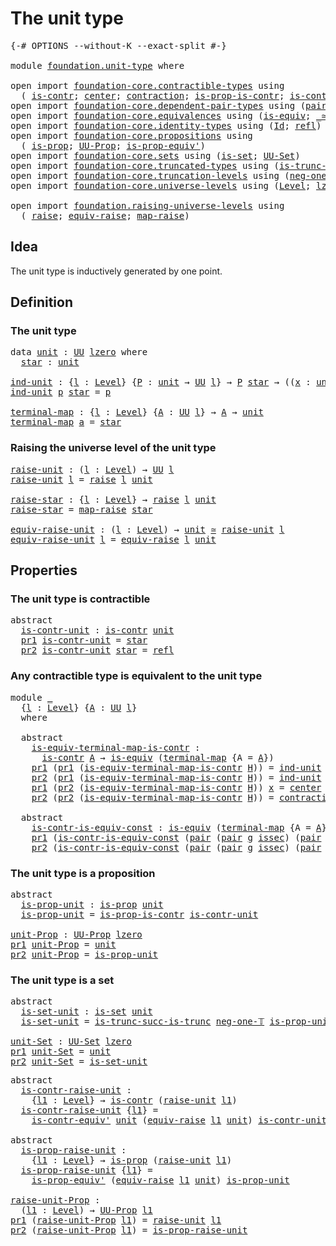 # The unit type

<pre class="Agda"><a id="26" class="Symbol">{-#</a> <a id="30" class="Keyword">OPTIONS</a> <a id="38" class="Pragma">--without-K</a> <a id="50" class="Pragma">--exact-split</a> <a id="64" class="Symbol">#-}</a>

<a id="69" class="Keyword">module</a> <a id="76" href="foundation.unit-type.html" class="Module">foundation.unit-type</a> <a id="97" class="Keyword">where</a>

<a id="104" class="Keyword">open</a> <a id="109" class="Keyword">import</a> <a id="116" href="foundation-core.contractible-types.html" class="Module">foundation-core.contractible-types</a> <a id="151" class="Keyword">using</a>
  <a id="159" class="Symbol">(</a> <a id="161" href="foundation-core.contractible-types.html#925" class="Function">is-contr</a><a id="169" class="Symbol">;</a> <a id="171" href="foundation-core.contractible-types.html#1018" class="Function">center</a><a id="177" class="Symbol">;</a> <a id="179" href="foundation-core.contractible-types.html#1360" class="Function">contraction</a><a id="190" class="Symbol">;</a> <a id="192" href="foundation-core.contractible-types.html#6546" class="Function">is-prop-is-contr</a><a id="208" class="Symbol">;</a> <a id="210" href="foundation-core.contractible-types.html#3739" class="Function">is-contr-equiv&#39;</a><a id="225" class="Symbol">)</a>
<a id="227" class="Keyword">open</a> <a id="232" class="Keyword">import</a> <a id="239" href="foundation-core.dependent-pair-types.html" class="Module">foundation-core.dependent-pair-types</a> <a id="276" class="Keyword">using</a> <a id="282" class="Symbol">(</a><a id="283" href="foundation-core.dependent-pair-types.html#575" class="InductiveConstructor">pair</a><a id="287" class="Symbol">;</a> <a id="289" href="foundation-core.dependent-pair-types.html#592" class="Field">pr1</a><a id="292" class="Symbol">;</a> <a id="294" href="foundation-core.dependent-pair-types.html#604" class="Field">pr2</a><a id="297" class="Symbol">)</a>
<a id="299" class="Keyword">open</a> <a id="304" class="Keyword">import</a> <a id="311" href="foundation-core.equivalences.html" class="Module">foundation-core.equivalences</a> <a id="340" class="Keyword">using</a> <a id="346" class="Symbol">(</a><a id="347" href="foundation-core.equivalences.html#1542" class="Function">is-equiv</a><a id="355" class="Symbol">;</a> <a id="357" href="foundation-core.equivalences.html#1607" class="Function Operator">_≃_</a><a id="360" class="Symbol">)</a>
<a id="362" class="Keyword">open</a> <a id="367" class="Keyword">import</a> <a id="374" href="foundation-core.identity-types.html" class="Module">foundation-core.identity-types</a> <a id="405" class="Keyword">using</a> <a id="411" class="Symbol">(</a><a id="412" href="foundation-core.identity-types.html#641" class="Datatype">Id</a><a id="414" class="Symbol">;</a> <a id="416" href="foundation-core.identity-types.html#694" class="InductiveConstructor">refl</a><a id="420" class="Symbol">)</a>
<a id="422" class="Keyword">open</a> <a id="427" class="Keyword">import</a> <a id="434" href="foundation-core.propositions.html" class="Module">foundation-core.propositions</a> <a id="463" class="Keyword">using</a>
  <a id="471" class="Symbol">(</a> <a id="473" href="foundation-core.propositions.html#1246" class="Function">is-prop</a><a id="480" class="Symbol">;</a> <a id="482" href="foundation-core.propositions.html#1322" class="Function">UU-Prop</a><a id="489" class="Symbol">;</a> <a id="491" href="foundation-core.propositions.html#4815" class="Function">is-prop-equiv&#39;</a><a id="505" class="Symbol">)</a>
<a id="507" class="Keyword">open</a> <a id="512" class="Keyword">import</a> <a id="519" href="foundation-core.sets.html" class="Module">foundation-core.sets</a> <a id="540" class="Keyword">using</a> <a id="546" class="Symbol">(</a><a id="547" href="foundation-core.sets.html#1099" class="Function">is-set</a><a id="553" class="Symbol">;</a> <a id="555" href="foundation-core.sets.html#1177" class="Function">UU-Set</a><a id="561" class="Symbol">)</a>
<a id="563" class="Keyword">open</a> <a id="568" class="Keyword">import</a> <a id="575" href="foundation-core.truncated-types.html" class="Module">foundation-core.truncated-types</a> <a id="607" class="Keyword">using</a> <a id="613" class="Symbol">(</a><a id="614" href="foundation-core.truncated-types.html#2114" class="Function">is-trunc-succ-is-trunc</a><a id="636" class="Symbol">)</a>
<a id="638" class="Keyword">open</a> <a id="643" class="Keyword">import</a> <a id="650" href="foundation-core.truncation-levels.html" class="Module">foundation-core.truncation-levels</a> <a id="684" class="Keyword">using</a> <a id="690" class="Symbol">(</a><a id="691" href="foundation-core.truncation-levels.html#435" class="Function">neg-one-𝕋</a><a id="700" class="Symbol">)</a>
<a id="702" class="Keyword">open</a> <a id="707" class="Keyword">import</a> <a id="714" href="foundation-core.universe-levels.html" class="Module">foundation-core.universe-levels</a> <a id="746" class="Keyword">using</a> <a id="752" class="Symbol">(</a><a id="753" href="Agda.Primitive.html#597" class="Postulate">Level</a><a id="758" class="Symbol">;</a> <a id="760" href="Agda.Primitive.html#764" class="Primitive">lzero</a><a id="765" class="Symbol">;</a> <a id="767" href="foundation-core.universe-levels.html#222" class="Primitive">UU</a><a id="769" class="Symbol">)</a>

<a id="772" class="Keyword">open</a> <a id="777" class="Keyword">import</a> <a id="784" href="foundation.raising-universe-levels.html" class="Module">foundation.raising-universe-levels</a> <a id="819" class="Keyword">using</a>
  <a id="827" class="Symbol">(</a> <a id="829" href="foundation.raising-universe-levels.html#964" class="Datatype">raise</a><a id="834" class="Symbol">;</a> <a id="836" href="foundation.raising-universe-levels.html#1541" class="Function">equiv-raise</a><a id="847" class="Symbol">;</a> <a id="849" href="foundation.raising-universe-levels.html#1029" class="InductiveConstructor">map-raise</a><a id="858" class="Symbol">)</a>
</pre>
## Idea

The unit type is inductively generated by one point.

## Definition

### The unit type

<pre class="Agda"><a id="970" class="Keyword">data</a> <a id="unit"></a><a id="975" href="foundation.unit-type.html#975" class="Datatype">unit</a> <a id="980" class="Symbol">:</a> <a id="982" href="foundation-core.universe-levels.html#222" class="Primitive">UU</a> <a id="985" href="Agda.Primitive.html#764" class="Primitive">lzero</a> <a id="991" class="Keyword">where</a>
  <a id="unit.star"></a><a id="999" href="foundation.unit-type.html#999" class="InductiveConstructor">star</a> <a id="1004" class="Symbol">:</a> <a id="1006" href="foundation.unit-type.html#975" class="Datatype">unit</a>

<a id="ind-unit"></a><a id="1012" href="foundation.unit-type.html#1012" class="Function">ind-unit</a> <a id="1021" class="Symbol">:</a> <a id="1023" class="Symbol">{</a><a id="1024" href="foundation.unit-type.html#1024" class="Bound">l</a> <a id="1026" class="Symbol">:</a> <a id="1028" href="Agda.Primitive.html#597" class="Postulate">Level</a><a id="1033" class="Symbol">}</a> <a id="1035" class="Symbol">{</a><a id="1036" href="foundation.unit-type.html#1036" class="Bound">P</a> <a id="1038" class="Symbol">:</a> <a id="1040" href="foundation.unit-type.html#975" class="Datatype">unit</a> <a id="1045" class="Symbol">→</a> <a id="1047" href="foundation-core.universe-levels.html#222" class="Primitive">UU</a> <a id="1050" href="foundation.unit-type.html#1024" class="Bound">l</a><a id="1051" class="Symbol">}</a> <a id="1053" class="Symbol">→</a> <a id="1055" href="foundation.unit-type.html#1036" class="Bound">P</a> <a id="1057" href="foundation.unit-type.html#999" class="InductiveConstructor">star</a> <a id="1062" class="Symbol">→</a> <a id="1064" class="Symbol">((</a><a id="1066" href="foundation.unit-type.html#1066" class="Bound">x</a> <a id="1068" class="Symbol">:</a> <a id="1070" href="foundation.unit-type.html#975" class="Datatype">unit</a><a id="1074" class="Symbol">)</a> <a id="1076" class="Symbol">→</a> <a id="1078" href="foundation.unit-type.html#1036" class="Bound">P</a> <a id="1080" href="foundation.unit-type.html#1066" class="Bound">x</a><a id="1081" class="Symbol">)</a>
<a id="1083" href="foundation.unit-type.html#1012" class="Function">ind-unit</a> <a id="1092" href="foundation.unit-type.html#1092" class="Bound">p</a> <a id="1094" href="foundation.unit-type.html#999" class="InductiveConstructor">star</a> <a id="1099" class="Symbol">=</a> <a id="1101" href="foundation.unit-type.html#1092" class="Bound">p</a>

<a id="terminal-map"></a><a id="1104" href="foundation.unit-type.html#1104" class="Function">terminal-map</a> <a id="1117" class="Symbol">:</a> <a id="1119" class="Symbol">{</a><a id="1120" href="foundation.unit-type.html#1120" class="Bound">l</a> <a id="1122" class="Symbol">:</a> <a id="1124" href="Agda.Primitive.html#597" class="Postulate">Level</a><a id="1129" class="Symbol">}</a> <a id="1131" class="Symbol">{</a><a id="1132" href="foundation.unit-type.html#1132" class="Bound">A</a> <a id="1134" class="Symbol">:</a> <a id="1136" href="foundation-core.universe-levels.html#222" class="Primitive">UU</a> <a id="1139" href="foundation.unit-type.html#1120" class="Bound">l</a><a id="1140" class="Symbol">}</a> <a id="1142" class="Symbol">→</a> <a id="1144" href="foundation.unit-type.html#1132" class="Bound">A</a> <a id="1146" class="Symbol">→</a> <a id="1148" href="foundation.unit-type.html#975" class="Datatype">unit</a>
<a id="1153" href="foundation.unit-type.html#1104" class="Function">terminal-map</a> <a id="1166" href="foundation.unit-type.html#1166" class="Bound">a</a> <a id="1168" class="Symbol">=</a> <a id="1170" href="foundation.unit-type.html#999" class="InductiveConstructor">star</a>
</pre>
### Raising the universe level of the unit type

<pre class="Agda"><a id="raise-unit"></a><a id="1237" href="foundation.unit-type.html#1237" class="Function">raise-unit</a> <a id="1248" class="Symbol">:</a> <a id="1250" class="Symbol">(</a><a id="1251" href="foundation.unit-type.html#1251" class="Bound">l</a> <a id="1253" class="Symbol">:</a> <a id="1255" href="Agda.Primitive.html#597" class="Postulate">Level</a><a id="1260" class="Symbol">)</a> <a id="1262" class="Symbol">→</a> <a id="1264" href="foundation-core.universe-levels.html#222" class="Primitive">UU</a> <a id="1267" href="foundation.unit-type.html#1251" class="Bound">l</a>
<a id="1269" href="foundation.unit-type.html#1237" class="Function">raise-unit</a> <a id="1280" href="foundation.unit-type.html#1280" class="Bound">l</a> <a id="1282" class="Symbol">=</a> <a id="1284" href="foundation.raising-universe-levels.html#964" class="Datatype">raise</a> <a id="1290" href="foundation.unit-type.html#1280" class="Bound">l</a> <a id="1292" href="foundation.unit-type.html#975" class="Datatype">unit</a>

<a id="raise-star"></a><a id="1298" href="foundation.unit-type.html#1298" class="Function">raise-star</a> <a id="1309" class="Symbol">:</a> <a id="1311" class="Symbol">{</a><a id="1312" href="foundation.unit-type.html#1312" class="Bound">l</a> <a id="1314" class="Symbol">:</a> <a id="1316" href="Agda.Primitive.html#597" class="Postulate">Level</a><a id="1321" class="Symbol">}</a> <a id="1323" class="Symbol">→</a> <a id="1325" href="foundation.raising-universe-levels.html#964" class="Datatype">raise</a> <a id="1331" href="foundation.unit-type.html#1312" class="Bound">l</a> <a id="1333" href="foundation.unit-type.html#975" class="Datatype">unit</a>
<a id="1338" href="foundation.unit-type.html#1298" class="Function">raise-star</a> <a id="1349" class="Symbol">=</a> <a id="1351" href="foundation.raising-universe-levels.html#1029" class="InductiveConstructor">map-raise</a> <a id="1361" href="foundation.unit-type.html#999" class="InductiveConstructor">star</a>

<a id="equiv-raise-unit"></a><a id="1367" href="foundation.unit-type.html#1367" class="Function">equiv-raise-unit</a> <a id="1384" class="Symbol">:</a> <a id="1386" class="Symbol">(</a><a id="1387" href="foundation.unit-type.html#1387" class="Bound">l</a> <a id="1389" class="Symbol">:</a> <a id="1391" href="Agda.Primitive.html#597" class="Postulate">Level</a><a id="1396" class="Symbol">)</a> <a id="1398" class="Symbol">→</a> <a id="1400" href="foundation.unit-type.html#975" class="Datatype">unit</a> <a id="1405" href="foundation-core.equivalences.html#1607" class="Function Operator">≃</a> <a id="1407" href="foundation.unit-type.html#1237" class="Function">raise-unit</a> <a id="1418" href="foundation.unit-type.html#1387" class="Bound">l</a>
<a id="1420" href="foundation.unit-type.html#1367" class="Function">equiv-raise-unit</a> <a id="1437" href="foundation.unit-type.html#1437" class="Bound">l</a> <a id="1439" class="Symbol">=</a> <a id="1441" href="foundation.raising-universe-levels.html#1541" class="Function">equiv-raise</a> <a id="1453" href="foundation.unit-type.html#1437" class="Bound">l</a> <a id="1455" href="foundation.unit-type.html#975" class="Datatype">unit</a>
</pre>
## Properties

### The unit type is contractible

<pre class="Agda"><a id="1523" class="Keyword">abstract</a>
  <a id="is-contr-unit"></a><a id="1534" href="foundation.unit-type.html#1534" class="Function">is-contr-unit</a> <a id="1548" class="Symbol">:</a> <a id="1550" href="foundation-core.contractible-types.html#925" class="Function">is-contr</a> <a id="1559" href="foundation.unit-type.html#975" class="Datatype">unit</a>
  <a id="1566" href="foundation-core.dependent-pair-types.html#592" class="Field">pr1</a> <a id="1570" href="foundation.unit-type.html#1534" class="Function">is-contr-unit</a> <a id="1584" class="Symbol">=</a> <a id="1586" href="foundation.unit-type.html#999" class="InductiveConstructor">star</a>
  <a id="1593" href="foundation-core.dependent-pair-types.html#604" class="Field">pr2</a> <a id="1597" href="foundation.unit-type.html#1534" class="Function">is-contr-unit</a> <a id="1611" href="foundation.unit-type.html#999" class="InductiveConstructor">star</a> <a id="1616" class="Symbol">=</a> <a id="1618" href="foundation-core.identity-types.html#694" class="InductiveConstructor">refl</a>
</pre>
### Any contractible type is equivalent to the unit type

<pre class="Agda"><a id="1694" class="Keyword">module</a> <a id="1701" href="foundation.unit-type.html#1701" class="Module">_</a>
  <a id="1705" class="Symbol">{</a><a id="1706" href="foundation.unit-type.html#1706" class="Bound">l</a> <a id="1708" class="Symbol">:</a> <a id="1710" href="Agda.Primitive.html#597" class="Postulate">Level</a><a id="1715" class="Symbol">}</a> <a id="1717" class="Symbol">{</a><a id="1718" href="foundation.unit-type.html#1718" class="Bound">A</a> <a id="1720" class="Symbol">:</a> <a id="1722" href="foundation-core.universe-levels.html#222" class="Primitive">UU</a> <a id="1725" href="foundation.unit-type.html#1706" class="Bound">l</a><a id="1726" class="Symbol">}</a>
  <a id="1730" class="Keyword">where</a>

  <a id="1739" class="Keyword">abstract</a>
    <a id="1752" href="foundation.unit-type.html#1752" class="Function">is-equiv-terminal-map-is-contr</a> <a id="1783" class="Symbol">:</a>
      <a id="1791" href="foundation-core.contractible-types.html#925" class="Function">is-contr</a> <a id="1800" href="foundation.unit-type.html#1718" class="Bound">A</a> <a id="1802" class="Symbol">→</a> <a id="1804" href="foundation-core.equivalences.html#1542" class="Function">is-equiv</a> <a id="1813" class="Symbol">(</a><a id="1814" href="foundation.unit-type.html#1104" class="Function">terminal-map</a> <a id="1827" class="Symbol">{</a><a id="1828" class="Argument">A</a> <a id="1830" class="Symbol">=</a> <a id="1832" href="foundation.unit-type.html#1718" class="Bound">A</a><a id="1833" class="Symbol">})</a>
    <a id="1840" href="foundation-core.dependent-pair-types.html#592" class="Field">pr1</a> <a id="1844" class="Symbol">(</a><a id="1845" href="foundation-core.dependent-pair-types.html#592" class="Field">pr1</a> <a id="1849" class="Symbol">(</a><a id="1850" href="foundation.unit-type.html#1752" class="Function">is-equiv-terminal-map-is-contr</a> <a id="1881" href="foundation.unit-type.html#1881" class="Bound">H</a><a id="1882" class="Symbol">))</a> <a id="1885" class="Symbol">=</a> <a id="1887" href="foundation.unit-type.html#1012" class="Function">ind-unit</a> <a id="1896" class="Symbol">(</a><a id="1897" href="foundation-core.contractible-types.html#1018" class="Function">center</a> <a id="1904" href="foundation.unit-type.html#1881" class="Bound">H</a><a id="1905" class="Symbol">)</a>
    <a id="1911" href="foundation-core.dependent-pair-types.html#604" class="Field">pr2</a> <a id="1915" class="Symbol">(</a><a id="1916" href="foundation-core.dependent-pair-types.html#592" class="Field">pr1</a> <a id="1920" class="Symbol">(</a><a id="1921" href="foundation.unit-type.html#1752" class="Function">is-equiv-terminal-map-is-contr</a> <a id="1952" href="foundation.unit-type.html#1952" class="Bound">H</a><a id="1953" class="Symbol">))</a> <a id="1956" class="Symbol">=</a> <a id="1958" href="foundation.unit-type.html#1012" class="Function">ind-unit</a> <a id="1967" href="foundation-core.identity-types.html#694" class="InductiveConstructor">refl</a>
    <a id="1976" href="foundation-core.dependent-pair-types.html#592" class="Field">pr1</a> <a id="1980" class="Symbol">(</a><a id="1981" href="foundation-core.dependent-pair-types.html#604" class="Field">pr2</a> <a id="1985" class="Symbol">(</a><a id="1986" href="foundation.unit-type.html#1752" class="Function">is-equiv-terminal-map-is-contr</a> <a id="2017" href="foundation.unit-type.html#2017" class="Bound">H</a><a id="2018" class="Symbol">))</a> <a id="2021" href="foundation.unit-type.html#2021" class="Bound">x</a> <a id="2023" class="Symbol">=</a> <a id="2025" href="foundation-core.contractible-types.html#1018" class="Function">center</a> <a id="2032" href="foundation.unit-type.html#2017" class="Bound">H</a>
    <a id="2038" href="foundation-core.dependent-pair-types.html#604" class="Field">pr2</a> <a id="2042" class="Symbol">(</a><a id="2043" href="foundation-core.dependent-pair-types.html#604" class="Field">pr2</a> <a id="2047" class="Symbol">(</a><a id="2048" href="foundation.unit-type.html#1752" class="Function">is-equiv-terminal-map-is-contr</a> <a id="2079" href="foundation.unit-type.html#2079" class="Bound">H</a><a id="2080" class="Symbol">))</a> <a id="2083" class="Symbol">=</a> <a id="2085" href="foundation-core.contractible-types.html#1360" class="Function">contraction</a> <a id="2097" href="foundation.unit-type.html#2079" class="Bound">H</a>

  <a id="2102" class="Keyword">abstract</a>
    <a id="2115" href="foundation.unit-type.html#2115" class="Function">is-contr-is-equiv-const</a> <a id="2139" class="Symbol">:</a> <a id="2141" href="foundation-core.equivalences.html#1542" class="Function">is-equiv</a> <a id="2150" class="Symbol">(</a><a id="2151" href="foundation.unit-type.html#1104" class="Function">terminal-map</a> <a id="2164" class="Symbol">{</a><a id="2165" class="Argument">A</a> <a id="2167" class="Symbol">=</a> <a id="2169" href="foundation.unit-type.html#1718" class="Bound">A</a><a id="2170" class="Symbol">})</a> <a id="2173" class="Symbol">→</a> <a id="2175" href="foundation-core.contractible-types.html#925" class="Function">is-contr</a> <a id="2184" href="foundation.unit-type.html#1718" class="Bound">A</a>
    <a id="2190" href="foundation-core.dependent-pair-types.html#592" class="Field">pr1</a> <a id="2194" class="Symbol">(</a><a id="2195" href="foundation.unit-type.html#2115" class="Function">is-contr-is-equiv-const</a> <a id="2219" class="Symbol">(</a><a id="2220" href="foundation-core.dependent-pair-types.html#575" class="InductiveConstructor">pair</a> <a id="2225" class="Symbol">(</a><a id="2226" href="foundation-core.dependent-pair-types.html#575" class="InductiveConstructor">pair</a> <a id="2231" href="foundation.unit-type.html#2231" class="Bound">g</a> <a id="2233" href="foundation.unit-type.html#2233" class="Bound">issec</a><a id="2238" class="Symbol">)</a> <a id="2240" class="Symbol">(</a><a id="2241" href="foundation-core.dependent-pair-types.html#575" class="InductiveConstructor">pair</a> <a id="2246" href="foundation.unit-type.html#2246" class="Bound">h</a> <a id="2248" href="foundation.unit-type.html#2248" class="Bound">isretr</a><a id="2254" class="Symbol">)))</a> <a id="2258" class="Symbol">=</a> <a id="2260" href="foundation.unit-type.html#2246" class="Bound">h</a> <a id="2262" href="foundation.unit-type.html#999" class="InductiveConstructor">star</a>
    <a id="2271" href="foundation-core.dependent-pair-types.html#604" class="Field">pr2</a> <a id="2275" class="Symbol">(</a><a id="2276" href="foundation.unit-type.html#2115" class="Function">is-contr-is-equiv-const</a> <a id="2300" class="Symbol">(</a><a id="2301" href="foundation-core.dependent-pair-types.html#575" class="InductiveConstructor">pair</a> <a id="2306" class="Symbol">(</a><a id="2307" href="foundation-core.dependent-pair-types.html#575" class="InductiveConstructor">pair</a> <a id="2312" href="foundation.unit-type.html#2312" class="Bound">g</a> <a id="2314" href="foundation.unit-type.html#2314" class="Bound">issec</a><a id="2319" class="Symbol">)</a> <a id="2321" class="Symbol">(</a><a id="2322" href="foundation-core.dependent-pair-types.html#575" class="InductiveConstructor">pair</a> <a id="2327" href="foundation.unit-type.html#2327" class="Bound">h</a> <a id="2329" href="foundation.unit-type.html#2329" class="Bound">isretr</a><a id="2335" class="Symbol">)))</a> <a id="2339" class="Symbol">=</a> <a id="2341" href="foundation.unit-type.html#2329" class="Bound">isretr</a>
</pre>
### The unit type is a proposition

<pre class="Agda"><a id="2397" class="Keyword">abstract</a>
  <a id="is-prop-unit"></a><a id="2408" href="foundation.unit-type.html#2408" class="Function">is-prop-unit</a> <a id="2421" class="Symbol">:</a> <a id="2423" href="foundation-core.propositions.html#1246" class="Function">is-prop</a> <a id="2431" href="foundation.unit-type.html#975" class="Datatype">unit</a>
  <a id="2438" href="foundation.unit-type.html#2408" class="Function">is-prop-unit</a> <a id="2451" class="Symbol">=</a> <a id="2453" href="foundation-core.contractible-types.html#6546" class="Function">is-prop-is-contr</a> <a id="2470" href="foundation.unit-type.html#1534" class="Function">is-contr-unit</a>

<a id="unit-Prop"></a><a id="2485" href="foundation.unit-type.html#2485" class="Function">unit-Prop</a> <a id="2495" class="Symbol">:</a> <a id="2497" href="foundation-core.propositions.html#1322" class="Function">UU-Prop</a> <a id="2505" href="Agda.Primitive.html#764" class="Primitive">lzero</a>
<a id="2511" href="foundation-core.dependent-pair-types.html#592" class="Field">pr1</a> <a id="2515" href="foundation.unit-type.html#2485" class="Function">unit-Prop</a> <a id="2525" class="Symbol">=</a> <a id="2527" href="foundation.unit-type.html#975" class="Datatype">unit</a>
<a id="2532" href="foundation-core.dependent-pair-types.html#604" class="Field">pr2</a> <a id="2536" href="foundation.unit-type.html#2485" class="Function">unit-Prop</a> <a id="2546" class="Symbol">=</a> <a id="2548" href="foundation.unit-type.html#2408" class="Function">is-prop-unit</a>
</pre>
### The unit type is a set

<pre class="Agda"><a id="2602" class="Keyword">abstract</a>
  <a id="is-set-unit"></a><a id="2613" href="foundation.unit-type.html#2613" class="Function">is-set-unit</a> <a id="2625" class="Symbol">:</a> <a id="2627" href="foundation-core.sets.html#1099" class="Function">is-set</a> <a id="2634" href="foundation.unit-type.html#975" class="Datatype">unit</a>
  <a id="2641" href="foundation.unit-type.html#2613" class="Function">is-set-unit</a> <a id="2653" class="Symbol">=</a> <a id="2655" href="foundation-core.truncated-types.html#2114" class="Function">is-trunc-succ-is-trunc</a> <a id="2678" href="foundation-core.truncation-levels.html#435" class="Function">neg-one-𝕋</a> <a id="2688" href="foundation.unit-type.html#2408" class="Function">is-prop-unit</a>

<a id="unit-Set"></a><a id="2702" href="foundation.unit-type.html#2702" class="Function">unit-Set</a> <a id="2711" class="Symbol">:</a> <a id="2713" href="foundation-core.sets.html#1177" class="Function">UU-Set</a> <a id="2720" href="Agda.Primitive.html#764" class="Primitive">lzero</a>
<a id="2726" href="foundation-core.dependent-pair-types.html#592" class="Field">pr1</a> <a id="2730" href="foundation.unit-type.html#2702" class="Function">unit-Set</a> <a id="2739" class="Symbol">=</a> <a id="2741" href="foundation.unit-type.html#975" class="Datatype">unit</a>
<a id="2746" href="foundation-core.dependent-pair-types.html#604" class="Field">pr2</a> <a id="2750" href="foundation.unit-type.html#2702" class="Function">unit-Set</a> <a id="2759" class="Symbol">=</a> <a id="2761" href="foundation.unit-type.html#2613" class="Function">is-set-unit</a>
</pre>
<pre class="Agda"><a id="2786" class="Keyword">abstract</a>
  <a id="is-contr-raise-unit"></a><a id="2797" href="foundation.unit-type.html#2797" class="Function">is-contr-raise-unit</a> <a id="2817" class="Symbol">:</a>
    <a id="2823" class="Symbol">{</a><a id="2824" href="foundation.unit-type.html#2824" class="Bound">l1</a> <a id="2827" class="Symbol">:</a> <a id="2829" href="Agda.Primitive.html#597" class="Postulate">Level</a><a id="2834" class="Symbol">}</a> <a id="2836" class="Symbol">→</a> <a id="2838" href="foundation-core.contractible-types.html#925" class="Function">is-contr</a> <a id="2847" class="Symbol">(</a><a id="2848" href="foundation.unit-type.html#1237" class="Function">raise-unit</a> <a id="2859" href="foundation.unit-type.html#2824" class="Bound">l1</a><a id="2861" class="Symbol">)</a>
  <a id="2865" href="foundation.unit-type.html#2797" class="Function">is-contr-raise-unit</a> <a id="2885" class="Symbol">{</a><a id="2886" href="foundation.unit-type.html#2886" class="Bound">l1</a><a id="2888" class="Symbol">}</a> <a id="2890" class="Symbol">=</a>
    <a id="2896" href="foundation-core.contractible-types.html#3739" class="Function">is-contr-equiv&#39;</a> <a id="2912" href="foundation.unit-type.html#975" class="Datatype">unit</a> <a id="2917" class="Symbol">(</a><a id="2918" href="foundation.raising-universe-levels.html#1541" class="Function">equiv-raise</a> <a id="2930" href="foundation.unit-type.html#2886" class="Bound">l1</a> <a id="2933" href="foundation.unit-type.html#975" class="Datatype">unit</a><a id="2937" class="Symbol">)</a> <a id="2939" href="foundation.unit-type.html#1534" class="Function">is-contr-unit</a>

<a id="2954" class="Keyword">abstract</a>
  <a id="is-prop-raise-unit"></a><a id="2965" href="foundation.unit-type.html#2965" class="Function">is-prop-raise-unit</a> <a id="2984" class="Symbol">:</a>
    <a id="2990" class="Symbol">{</a><a id="2991" href="foundation.unit-type.html#2991" class="Bound">l1</a> <a id="2994" class="Symbol">:</a> <a id="2996" href="Agda.Primitive.html#597" class="Postulate">Level</a><a id="3001" class="Symbol">}</a> <a id="3003" class="Symbol">→</a> <a id="3005" href="foundation-core.propositions.html#1246" class="Function">is-prop</a> <a id="3013" class="Symbol">(</a><a id="3014" href="foundation.unit-type.html#1237" class="Function">raise-unit</a> <a id="3025" href="foundation.unit-type.html#2991" class="Bound">l1</a><a id="3027" class="Symbol">)</a>
  <a id="3031" href="foundation.unit-type.html#2965" class="Function">is-prop-raise-unit</a> <a id="3050" class="Symbol">{</a><a id="3051" href="foundation.unit-type.html#3051" class="Bound">l1</a><a id="3053" class="Symbol">}</a> <a id="3055" class="Symbol">=</a>
    <a id="3061" href="foundation-core.propositions.html#4815" class="Function">is-prop-equiv&#39;</a> <a id="3076" class="Symbol">(</a><a id="3077" href="foundation.raising-universe-levels.html#1541" class="Function">equiv-raise</a> <a id="3089" href="foundation.unit-type.html#3051" class="Bound">l1</a> <a id="3092" href="foundation.unit-type.html#975" class="Datatype">unit</a><a id="3096" class="Symbol">)</a> <a id="3098" href="foundation.unit-type.html#2408" class="Function">is-prop-unit</a>

<a id="raise-unit-Prop"></a><a id="3112" href="foundation.unit-type.html#3112" class="Function">raise-unit-Prop</a> <a id="3128" class="Symbol">:</a>
  <a id="3132" class="Symbol">(</a><a id="3133" href="foundation.unit-type.html#3133" class="Bound">l1</a> <a id="3136" class="Symbol">:</a> <a id="3138" href="Agda.Primitive.html#597" class="Postulate">Level</a><a id="3143" class="Symbol">)</a> <a id="3145" class="Symbol">→</a> <a id="3147" href="foundation-core.propositions.html#1322" class="Function">UU-Prop</a> <a id="3155" href="foundation.unit-type.html#3133" class="Bound">l1</a>
<a id="3158" href="foundation-core.dependent-pair-types.html#592" class="Field">pr1</a> <a id="3162" class="Symbol">(</a><a id="3163" href="foundation.unit-type.html#3112" class="Function">raise-unit-Prop</a> <a id="3179" href="foundation.unit-type.html#3179" class="Bound">l1</a><a id="3181" class="Symbol">)</a> <a id="3183" class="Symbol">=</a> <a id="3185" href="foundation.unit-type.html#1237" class="Function">raise-unit</a> <a id="3196" href="foundation.unit-type.html#3179" class="Bound">l1</a>
<a id="3199" href="foundation-core.dependent-pair-types.html#604" class="Field">pr2</a> <a id="3203" class="Symbol">(</a><a id="3204" href="foundation.unit-type.html#3112" class="Function">raise-unit-Prop</a> <a id="3220" href="foundation.unit-type.html#3220" class="Bound">l1</a><a id="3222" class="Symbol">)</a> <a id="3224" class="Symbol">=</a> <a id="3226" href="foundation.unit-type.html#2965" class="Function">is-prop-raise-unit</a>
</pre>